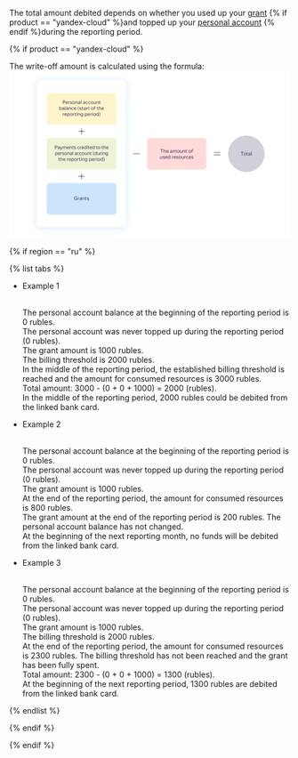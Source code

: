 The total amount debited depends on whether you used up your [grant](../concepts/bonus-account.md) {% if product == "yandex-cloud" %}and topped up your [personal account](../concepts/personal-account.md#balance) {% endif %}during the reporting period.

{% if product == "yandex-cloud" %}

The write-off amount is calculated using the formula:
![image](../../_assets/billing/formula.png)

{% if region == "ru" %}

{% list tabs %}

- Example 1

   <br/>The personal account balance at the beginning of the reporting period is 0 rubles.
   <br/>The personal account was never topped up during the reporting period (0 rubles).
   <br/>The grant amount is 1000 rubles.
   <br/>The billing threshold is 2000 rubles.
   <br/>In the middle of the reporting period, the established billing threshold is reached and the amount for consumed resources is 3000 rubles.
   <br/>Total amount: 3000 - (0 + 0 + 1000) = 2000 (rubles).
   <br/>
   In the middle of the reporting period, 2000 rubles could be debited from the linked bank card.

- Example 2

   <br/>The personal account balance at the beginning of the reporting period is 0 rubles.
   <br/>The personal account was never topped up during the reporting period (0 rubles).
   <br/>The grant amount is 1000 rubles.
   <br/>At the end of the reporting period, the amount for consumed resources is 800 rubles.
   <br/>The grant amount at the end of the reporting period is 200 rubles. The personal account balance has not changed.
   <br/>At the beginning of the next reporting month, no funds will be debited from the linked bank card.

- Example 3

   <br/>The personal account balance at the beginning of the reporting period is 0 rubles.
   <br/>The personal account was never topped up during the reporting period (0 rubles).
   <br/>The grant amount is 1000 rubles.
   <br/>The billing threshold is 2000 rubles.
   <br/>At the end of the reporting period, the amount for consumed resources is 2300 rubles. The billing threshold has not been reached and the grant has been fully spent.
   <br/>Total amount: 2300 - (0 + 0 + 1000) = 1300 (rubles).
   <br/>
   At the beginning of the next reporting period, 1300 rubles are debited from the linked bank card.

{% endlist %}

{% endif %}

{% endif %}
